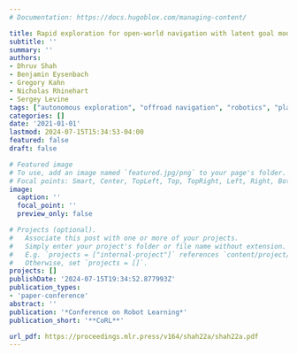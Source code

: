 ```yaml
---
# Documentation: https://docs.hugoblox.com/managing-content/

title: Rapid exploration for open-world navigation with latent goal models
subtitle: ''
summary: ''
authors:
- Dhruv Shah
- Benjamin Eysenbach
- Gregory Kahn
- Nicholas Rhinehart
- Sergey Levine
tags: ["autonomous exploration", "offroad navigation", "robotics", "planning"]
categories: []
date: '2021-01-01'
lastmod: 2024-07-15T15:34:53-04:00
featured: false
draft: false

# Featured image
# To use, add an image named `featured.jpg/png` to your page's folder.
# Focal points: Smart, Center, TopLeft, Top, TopRight, Left, Right, BottomLeft, Bottom, BottomRight.
image:
  caption: ''
  focal_point: ''
  preview_only: false

# Projects (optional).
#   Associate this post with one or more of your projects.
#   Simply enter your project's folder or file name without extension.
#   E.g. `projects = ["internal-project"]` references `content/project/deep-learning/index.md`.
#   Otherwise, set `projects = []`.
projects: []
publishDate: '2024-07-15T19:34:52.877993Z'
publication_types:
- 'paper-conference'
abstract: ''
publication: '*Conference on Robot Learning*'
publication_short: '**CoRL**'

url_pdf: https://proceedings.mlr.press/v164/shah22a/shah22a.pdf
---
```

